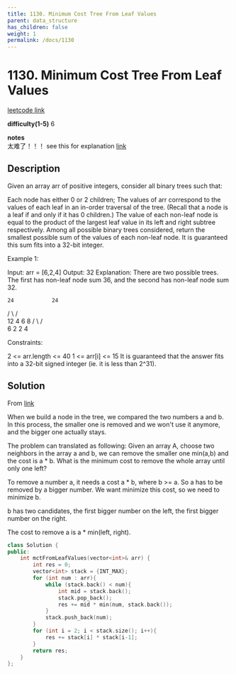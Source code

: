 ```yaml
---
title: 1130. Minimum Cost Tree From Leaf Values
parent: data_structure
has_children: false
weight: 1
permalink: /docs/1130
---
```

# 1130. Minimum Cost Tree From Leaf Values
[leetcode link](https://leetcode.com/problems/minimum-cost-tree-from-leaf-values/)

**difficulty(1-5)** 
6

**notes**   
太难了！！！
see this for explanation [link](https://leetcode.com/problems/minimum-cost-tree-from-leaf-values/discuss/339959/One-Pass-O(N)-Time-and-Space)
## Description
Given an array arr of positive integers, consider all binary trees such that:

Each node has either 0 or 2 children;
The values of arr correspond to the values of each leaf in an in-order traversal of the tree.  (Recall that a node is a leaf if and only if it has 0 children.)
The value of each non-leaf node is equal to the product of the largest leaf value in its left and right subtree respectively.
Among all possible binary trees considered, return the smallest possible sum of the values of each non-leaf node.  It is guaranteed this sum fits into a 32-bit integer.

 

Example 1:

Input: arr = [6,2,4]
Output: 32
Explanation:
There are two possible trees.  The first has non-leaf node sum 36, and the second has non-leaf node sum 32.

    24            24
   /  \          /  \
  12   4        6    8
 /  \               / \
6    2             2   4
 

Constraints:

2 <= arr.length <= 40
1 <= arr[i] <= 15
It is guaranteed that the answer fits into a 32-bit signed integer (ie. it is less than 2^31).

## Solution
From [link](https://leetcode.com/problems/minimum-cost-tree-from-leaf-values/discuss/339959/One-Pass-O(N)-Time-and-Space)

When we build a node in the tree, we compared the two numbers a and b.
In this process,
the smaller one is removed and we won't use it anymore,
and the bigger one actually stays.

The problem can translated as following:
Given an array A, choose two neighbors in the array a and b,
we can remove the smaller one min(a,b) and the cost is a * b.
What is the minimum cost to remove the whole array until only one left?

To remove a number a, it needs a cost a * b, where b >= a.
So a has to be removed by a bigger number.
We want minimize this cost, so we need to minimize b.

b has two candidates, the first bigger number on the left,
the first bigger number on the right.

The cost to remove a is a * min(left, right).

```c++
class Solution {
public:
    int mctFromLeafValues(vector<int>& arr) {
        int res = 0;
        vector<int> stack = {INT_MAX};
        for (int num : arr){
            while (stack.back() < num){
                int mid = stack.back();
                stack.pop_back();
                res += mid * min(num, stack.back());
            }
            stack.push_back(num);
        }
        for (int i = 2; i < stack.size(); i++){
            res += stack[i] * stack[i-1];
        }
        return res;
    }
};
```


<!-- 
Default label
{: .label }

Blue label
{: .label .label-blue }

Stable
{: .label .label-green }

New release
{: .label .label-purple }

Coming soon
{: .label .label-yellow }

Deprecated
{: .label .label-red } -->

